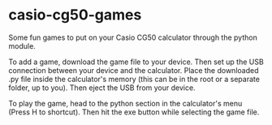 # casio-cg50-games
Some fun games to put on your Casio CG50 calculator through the python module.

To add a game, download the game file to your device. Then set up the USB connection between your device and the calculator. Place the downloaded .py file inside the calculator's memory (this can be in the root or a separate folder, up to you). Then eject the USB from your device.

To play the game, head to the python section in the calculator's menu (Press H to shortcut). Then hit the exe button while selecting the game file.
